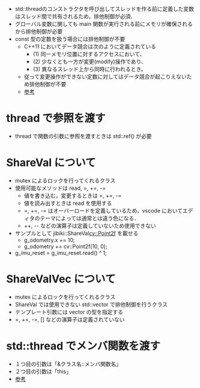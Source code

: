 * std::threadのコンストラクタを呼び出してスレッドを作る前に定義した変数はスレッド間で共有されるため，排他制御が必須．
* グローバル変数に関しても main 関数が実行される前にメモリが確保されるから排他制御が必要
* const 型の定数を扱う場合には排他制御が不要
    * C++11 においてデータ競合は次のように定義されている
        * (1) 同一メモリ位置に対するアクセスにおいて、
        * (2) 少なくとも一方が変更(modify)操作であり、
        * (3) 異なるスレッド上から同時に行われるとき。
    * 従って変更操作ができない定数に対してはデータ競合が起こりえないため排他制御が不要
    * [参考](https://yohhoy.hatenablog.jp/entry/2013/12/15/204116)


# thread で参照を渡す
* thread で関数の引数に参照を渡すときは std::ref() が必要

# ShareVal について
* mutex によるロックを行ってくれるクラス
* 使用可能なメソッドは read, =, +=, -=
    * 値を書き込む，変更するときは =, +=, -=
    * 値を読み出すときは read を使用する
    * =, +=, -= はオーバーロードを定義しているため，vscode においてエディタのテーマによっては通常とは違う色になる．
    * ++, -- などの演算子は定義していないため使用できない
* サンプルとして jibiki::ShareVal<cv::Point2f> を載せる
    * g_odometry.x += 10;
    * g_odometry += cv::Point2f(10, 0);
* g_imu_reset = g_imu_reset.read() ^ 1;

# ShareValVec について
* mutex によるロックを行ってくれるクラス
* ShareVal では使用できない std::vector で排他制御を行うクラス
* テンプレート引数には vector の型を指定する
* =, +=, -=, [] などの演算子は定義されていない

# std::thread でメンバ関数を渡す
* １つ目の引数は「&クラス名::メンバ関数名」
* ２つ目の引数は「this」
* [参考](https://qiita.com/tsuru3/items/c3e706ed77912f809cd2)